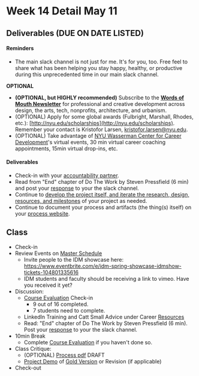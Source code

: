 # Week 14 Detail May 11

## Deliverables \(DUE ON DATE LISTED\)

#### Reminders

* The main slack channel is not just for me. It's for you, too. Free feel to share what has been helping you stay happy, healthy, or productive during this unprecedented time in our main slack channel. 

**OPTIONAL**

* **\(OPTIONAL, but HIGHLY recommended\)** Subscribe to the [**Words of Mouth Newsletter**](http://www.wordsofmouth.org/) for professional and creative development across design, the arts, tech, nonprofits, architecture, and urbanism.
* \(OPTIONAL\) Apply for some global awards \(Fulbright, Marshall, Rhodes, etc.\): [http://nyu.edu/scholarships](http://nyu.edu/scholarships). Remember your contact is Kristofor Larsen, kristofor.larsen@nyu.edu.
* \(OPTIONAL\) Take advantage of [NYU Wasserman Center for Career Development](https://www.nyu.edu/students/student-information-and-resources/career-development-and-jobs.html?__s=pvit1odzgzycp3tif89s)'s virtual events, 30 min virtual career coaching appointments, 15min virtual drop-ins, etc.

#### **Deliverables**

* Check-in with your [accountability partner](../assignments/accountability_partner.md).
* Read from "End" chapter of Do The Work by Steven Pressfield \(6 min\) and post your [response](../assignments/responses.md) to your the slack channel.
* Continue to [develop the project itself, and iterate the research, design, resources, and milestones](../project_plan/) of your project as needed.
* Continue to document your process and artifacts \(the thing\(s\) itself\) on your [process website](../pre-work/website.md).

## Class

* Check-in
* Review Events on [Master Schedule](./)
  * Invite people to the IDM showcase here: [https://www.eventbrite.com/e/idm-spring-showcase-idmshow-tickets-104801335616 ](https://www.eventbrite.com/e/idm-spring-showcase-idmshow-tickets-104801335616%20)
  * IDM students and faculty should be receiving a link to vimeo. Have you received it yet?
* Discussion:
  * [Course Evaluation](../assignments/course_evaluation.md) Check-in 
    * 9 out of 16 completed. 
    * 7 students need to complete.
  * LinkedIn Training and Catt Small Advice under Career [Resources](../recommended_resources.md)
  * Read: "End" chapter of Do The Work by Steven Pressfield \(6 min\). Post your [response](../assignments/responses.md) to your the slack channel.
* 10min Break
  * Complete [Course Evaluation](../assignments/course_evaluation.md) if you haven't done so. 
* Class Critique:
  * \(OPTIONAL\) [Process pdf](../end_of_semester_deliverables/pdf_or_book.md) DRAFT
  * [Project Demo](../critiques-demos-presentations-and-exhibition/project_demo.md) of [Gold Version](../project_plan/project_versions.md) or Revision \(if applicable\)
* Check-out

